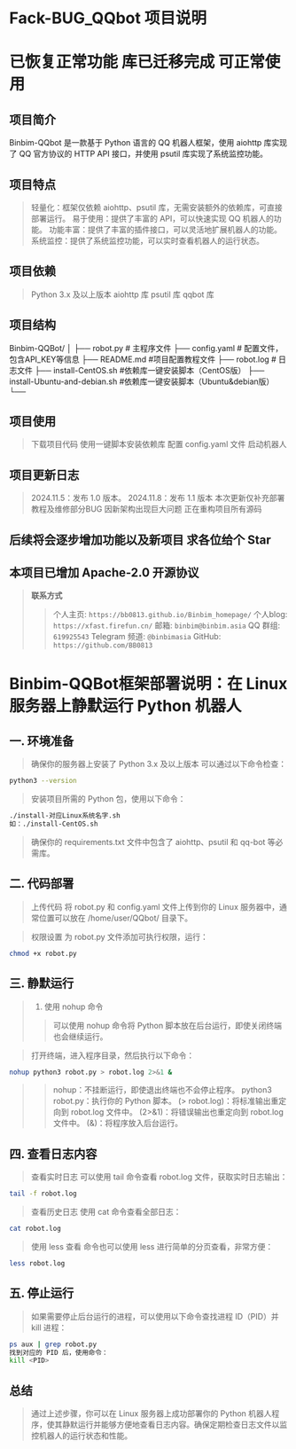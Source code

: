 # Fack-BUG_QQbot 项目说明
# 已恢复正常功能 库已迁移完成 可正常使用
## 项目简介
Binbim-QQbot 是一款基于 Python 语言的 QQ 机器人框架，使用 aiohttp 库实现了 QQ 官方协议的 HTTP API 接口，并使用 psutil 库实现了系统监控功能。

## 项目特点
> 轻量化：框架仅依赖 aiohttp、psutil 库，无需安装额外的依赖库，可直接部署运行。
> 易于使用：提供了丰富的 API，可以快速实现 QQ 机器人的功能。
> 功能丰富：提供了丰富的插件接口，可以灵活地扩展机器人的功能。
> 系统监控：提供了系统监控功能，可以实时查看机器人的运行状态。

## 项目依赖
> Python 3.x 及以上版本
> aiohttp 库
> psutil 库
> qqbot 库

## 项目结构
Binbim-QQBot/
│
├── robot.py                # 主程序文件
├── config.yaml             # 配置文件，包含API_KEY等信息
├── README.md            #项目配置教程文件
├── robot.log               # 日志文件
├── install-CentOS.sh    #依赖库一键安装脚本（CentOS版）
├── install-Ubuntu-and-debian.sh    #依赖库一键安装脚本（Ubuntu&debian版）
└── 


## 项目使用
> 下载项目代码
> 使用一键脚本安装依赖库
> 配置 config.yaml 文件
> 启动机器人

## 项目更新日志
> 2024.11.5：发布 1.0 版本。
> 2024.11.8：发布 1.1 版本 本次更新仅补充部署教程及维修部分BUG 因新架构出现巨大问题 正在重构项目所有源码

## 后续将会逐步增加功能以及新项目 求各位给个 Star
## 本项目已增加 Apache-2.0 开源协议

> **联系方式**
>> 个人主页: `https://bb0813.github.io/Binbim_homepage/`
>> 个人blog: `https://xfast.firefun.cn/`
>> 邮箱: `binbim@binbim.asia`
>> QQ 群组: `619925543`
>> Telegram 频道: `@binbimasia`
>> GitHub: `https://github.com/BB0813`

# Binbim-QQBot框架部署说明：在 Linux 服务器上静默运行 Python 机器人
## 一. 环境准备
> 确保你的服务器上安装了 Python 3.x 及以上版本 可以通过以下命令检查：

```bash
python3 --version
```

> 安装项目所需的 Python 包，使用以下命令：

```bash
./install-对应Linux系统名字.sh
如：./install-CentOS.sh
```

> 确保你的 requirements.txt 文件中包含了 aiohttp、psutil 和 qq-bot 等必需库。

## 二. 代码部署
> 上传代码 将 robot.py 和 config.yaml 文件上传到你的 Linux 服务器中，通常位置可以放在 /home/user/QQbot/ 目录下。

> 权限设置 为 robot.py 文件添加可执行权限，运行：

```bash
chmod +x robot.py
```

## 三. 静默运行
> 1. 使用 nohup 命令
>> 可以使用 nohup 命令将 Python 脚本放在后台运行，即使关闭终端也会继续运行。

> 打开终端，进入程序目录，然后执行以下命令：

```bash
nohup python3 robot.py > robot.log 2>&1 &
```

>> nohup：不挂断运行，即使退出终端也不会停止程序。
>> python3 robot.py：执行你的 Python 脚本。
>> (> robot.log)：将标准输出重定向到 robot.log 文件中。
>> (2>&1)：将错误输出也重定向到 robot.log 文件中。
>> (&)：将程序放入后台运行。

## 四. 查看日志内容
> 查看实时日志 可以使用 tail 命令查看 robot.log 文件，获取实时日志输出：

 ```bash
tail -f robot.log
```

> 查看历史日志 使用 cat 命令查看全部日志：

```bash
cat robot.log
```

> 使用 less 查看 命令也可以使用 less 进行简单的分页查看，非常方便：
```bash
less robot.log
```

## 五. 停止运行
> 如果需要停止后台运行的进程，可以使用以下命令查找进程 ID（PID）并 kill 进程：

```bash
ps aux | grep robot.py
找到对应的 PID 后，使用命令：
kill <PID>
```

## 总结
> 通过上述步骤，你可以在 Linux 服务器上成功部署你的 Python 机器人程序，使其静默运行并能够方便地查看日志内容。确保定期检查日志文件以监控机器人的运行状态和性能。
